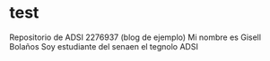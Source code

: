 # test
Repositorio de ADSI 2276937 (blog de ejemplo)
Mi nombre es Gisell Bolaños
Soy estudiante del senaen el tegnolo ADSI
